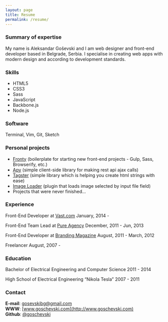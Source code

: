 ```yaml
---
layout: page
title: Resume
permalink: /resume/
---
```


### Summary of expertise
My name is Aleksandar Goševski and I am web designer and front-end developer based in Belgrade, Serbia. I specialise in creating web apps with modern design and according to development standards.

### Skills
- HTML5
- CSS3
- Sass
- JavaScript
- Backbone.js
- Node.js

### Software
Terminal, Vim, Git, Sketch

### Personal projects
- [Fronty](https://github.com/goschevski/fronty) (boilerplate for starting new front-end projects - Gulp, Sass, Browserify, etc.)
- [Apy](https://github.com/goschevski/apy) (simple client-side library for making rest api ajax calls)
- [Tagster](https://github.com/goschevski/tagster) (simple library which is helping you create html strings with ease)
- [Image Loader](https://github.com/goschevski/image-loader) (plugin that loads image selected by input file field)
- Projects that were never finished...

### Experience
Front-End Developer at [Vast.com](http://www.vast.com)
<span class="gray">January, 2014 -</span>

Front-End Team Lead at [Pure Agency](http://www.pureagency.com)
<span class="gray">December, 2011 - Jun, 2013</span>

Front-End Developer at [Branding Magazine](http://www.brandingmagazine.com)
<span class="gray">August, 2011 - March, 2012</span>

Freelancer
<span class="gray">August, 2007 - </span>

### Education
Bachelor of Electrical Engineering and Computer Science
<span class="gray">2011 - 2014</span>

High School of Electrical Engineering “Nikola Tesla”
<span class="gray">2007 - 2011</span>

### Contact
**E-mail**: [gosevskibg@gmail.com](mailto:gosevskibg@gmail.com)<br />
**WWW**: [www.goschevski.com](http://www.goschevski.com)<br />
**Github**: [@goschevski](https://github.com/goschevski)<br />
